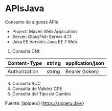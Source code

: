 # APIsJava
Consumo de algunas APIs 

* Project: Maven Web Application
* Server: GlassFish Server 4.1.1
* Java EE Versión: Java EE 7 Web

1. Consulta DNI:

 Content-Type  | string     |  application/json
 ------------- | ---------- |  ------------------
 Authorization |   string   |  Bearer {token}

3. Consulta RUC
4. Consulta de Validez CPE
5. Consulta del Tipo de Cambio


Fuente:
[apiperu] (https://apiperu.dev/)
